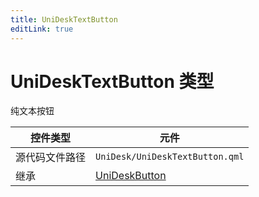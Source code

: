 ```yaml
---
title: UniDeskTextButton
editLink: true
---
```

# UniDeskTextButton 类型
纯文本按钮

| 控件类型    | 元件                               |
| ------- | -------------------------------- |
| 源代码文件路径 | `UniDesk/UniDeskTextButton.qml`  |
| 继承      | [UniDeskButton](./UniDeskButton) |


